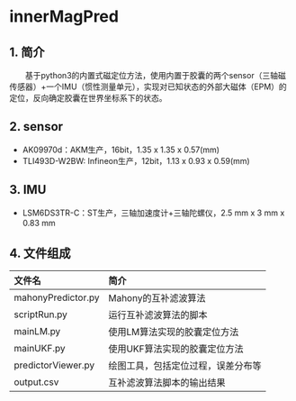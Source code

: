 # innerMagPred

## 1. 简介
   　　基于python3的内置式磁定位方法，使用内置于胶囊的两个sensor（三轴磁传感器）+一个IMU（惯性测量单元），实现对已知状态的外部大磁体（EPM）的定位，反向确定胶囊在世界坐标系下的状态。

## 2. sensor
+ AK09970d：AKM生产，16bit，1.35 x 1.35 x 0.57(mm)
+ TLI493D-W2BW: Infineon生产，12bit，1.13 x 0.93 x 0.59(mm)

## 3. IMU
+ LSM6DS3TR-C：ST生产，三轴加速度计+三轴陀螺仪，2.5 mm x 3 mm x 0.83 mm

## 4. 文件组成


| 文件名              | 简介                           |
|:-------------------|:-------------------------------|
| mahonyPredictor.py | Mahony的互补滤波算法             |
| scriptRun.py       | 运行互补滤波算法的脚本            |
| mainLM.py          | 使用LM算法实现的胶囊定位方法      |
| mainUKF.py         | 使用UKF算法实现的胶囊定位方法     |
| predictorViewer.py | 绘图工具，包括定位过程，误差分布等 |
| output.csv         | 互补滤波算法脚本的输出结果        |

